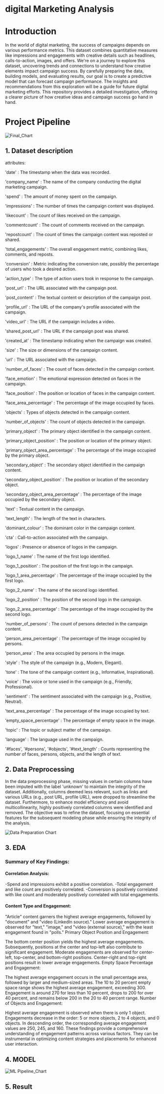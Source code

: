 # digital Marketing Analysis

# Introduction

In the world of digital marketing, the success of campaigns depends on various performance metrics. This dataset combines quantitative measures like impressions and engagements with creative details such as headlines, calls-to-action, images, and offers. We're on a journey to explore this dataset, uncovering trends and connections to understand how creative elements impact campaign success. By carefully preparing the data, building models, and evaluating results, our goal is to create a predictive model that can forecast campaign performance. The insights and recommendations from this exploration will be a guide for future digital marketing efforts. This repository provides a detailed investigation, offering a clearer picture of how creative ideas and campaign success go hand in hand.


# Project Pipeline
![Final_Chart](flowchart/Final_Flowchart.png)

## 1. Dataset description

attributes:

'date' : The timestamp when the data was recorded.

'company_name' : The name of the company conducting the digital marketing campaign.

'spend' : The amount of money spent on the campaign.

'impressions' : The number of times the campaign content was displayed.

'likecount' : The count of likes received on the campaign.

'commentcount' : The count of comments received on the campaign.

'repostcount' : The count of times the campaign content was reposted or shared.

'total_engagements' : The overall engagement metric, combining likes, comments, and reposts.

'conversion' : Metric indicating the conversion rate, possibly the percentage of users who took a desired action.

'action_type' : The type of action users took in response to the campaign.

'post_url' : The URL associated with the campaign post.

'post_content' : The textual content or description of the campaign post.

'profile_url' : The URL of the company's profile associated with the campaign.

'video_url' : The URL if the campaign includes a video.

'shared_post_url' : The URL if the campaign post was shared.

'created_at' : The timestamp indicating when the campaign was created.

'size' : The size or dimensions of the campaign content.

'url' : The URL associated with the campaign.

'number_of_faces' : The count of faces detected in the campaign content.

'face_emotion' : The emotional expression detected on faces in the campaign.

'face_position' : The position or location of faces in the campaign content.

'face_area_percentage' : The percentage of the image occupied by faces.

'objects' : Types of objects detected in the campaign content.

'number_of_objects' : The count of objects detected in the campaign.

'primary_object' : The primary object identified in the campaign content.

'primary_object_position' : The position or location of the primary object.

'primary_object_area_percentage' : The percentage of the image occupied by the primary object.

'secondary_object' : The secondary object identified in the campaign content.

'secondary_object_position' : The position or location of the secondary object.

'secondary_object_area_percentage' : The percentage of the image occupied by the secondary object.

'text' : Textual content in the campaign.

'text_length' : The length of the text in characters.

'dominant_colour' : The dominant color in the campaign content.

'cta' : Call-to-action associated with the campaign.

'logos' : Presence or absence of logos in the campaign.

'logo_1_name' : The name of the first logo identified.

'logo_1_position' : The position of the first logo in the campaign.

'logo_1_area_percentage' : The percentage of the image occupied by the first logo.

'logo_2_name' : The name of the second logo identified.

'logo_2_position' : The position of the second logo in the campaign.

'logo_2_area_percentage' : The percentage of the image occupied by the second logo.

'number_of_persons' : The count of persons detected in the campaign content.

'person_area_percentage' : The percentage of the image occupied by persons.

'person_area' : The area occupied by persons in the image.

'style' : The style of the campaign (e.g., Modern, Elegant).

'tone' : The tone of the campaign content (e.g., Informative, Inspirational).

'voice' : The voice or tone used in the campaign (e.g., Friendly, Professional).

'sentiment' : The sentiment associated with the campaign (e.g., Positive, Neutral).

'text_area_percentage' : The percentage of the image occupied by text.

'empty_space_percentage' : The percentage of empty space in the image.

'topic' : The topic or subject matter of the campaign.

'language' : The language used in the campaign.

'#faces', '#persons', '#objects', '#text_length' : Counts representing the number of faces, persons, objects, and the length of text.

## 2. Data Preprocessing  

In the data preprocessing phase, missing values in certain columns have been imputed with the label 'unknown' to maintain the integrity of the dataset. Additionally, columns deemed less relevant, such as links and various URLs (e.g., post URL, profile URL), were dropped to streamline the dataset. Furthermore, to enhance model efficiency and avoid multicollinearity, highly positively correlated columns were identified and removed. The objective was to refine the dataset, focusing on essential features for the subsequent modeling phase while ensuring the integrity of the analysis.

![Data Preparation Chart](flowchart/Data_Preparation.png)


## 3. EDA

### Summary of Key Findings:

#### Correlation Analysis:

-Spend and impressions exhibit a positive correlation.
-Total engagement and like count are positively correlated.
-Conversion is positively correlated with like count and moderately positively correlated with total engagements.

#### Content Type and Engagement:

"Article" content garners the highest average engagements, followed by "document" and "video (LinkedIn source)."
Lower average engagement is observed for "text," "image," and "video (external source)," with the least engagement found in "polls."
Primary Object Position and Engagement:

The bottom center position yields the highest average engagements.
Subsequently, positions at the center and top-left also contribute to significant engagement.
Moderate engagements are observed for center-left, top-center, and bottom-right positions.
Center-right and top-right positions result in lower average engagements.
Empty Space Percentage and Engagement:

The highest average engagement occurs in the small percentage area, followed by larger and medium-sized areas.
The 10 to 20 percent empty space range shows the highest average engagement, exceeding 300.
Engagement is around 270 for less than 10 percent, drops to 200 for over 40 percent, and remains below 200 in the 20 to 40 percent range.
Number of Objects and Engagement:

Highest average engagement is observed when there is only 1 object.
Engagements decrease in the order: 5 or more objects, 2 to 4 objects, and 0 objects.
In descending order, the corresponding average engagement values are 250, 245, and 160.
These findings provide a comprehensive understanding of engagement patterns across various factors. They can be instrumental in optimizing content strategies and placements for enhanced user interaction.
## 4. MODEL 
![ML Pipeline_Chart](flowchart/ML_Pipeline.png)


## 5. Result


